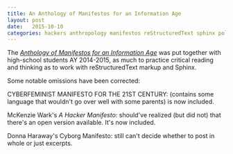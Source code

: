 ```yaml
---
title: An Anthology of Manifestos for an Information Age
layout: post
date:   2015-10-10
categories: hackers anthropology manifestos reStructuredText sphinx politics
---
```


The [_Anthology of Manifestos for an Information Age_](http://ghoulmann.github.io/manifesto-anthology/) was put together with high-school students AY 2014-2015, as much to practice critical reading and thinking as to work with reStructuredText markup and Sphinx.

Some notable omissions have been corrected:

CYBERFEMINIST MANIFESTO FOR THE 21ST CENTURY: (contains some language that wouldn't go over well with some parents) is now included.

McKenzie Wark's _A Hacker Manifesto_: should've realized (but did not) that there's an open version available. It's now included.

Donna Haraway's Cyborg Manifesto: still can't decide whether to post in whole or just excerpts.
